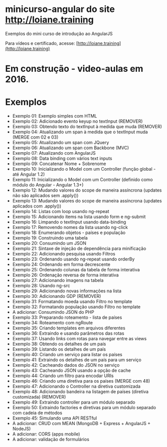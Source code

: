 # minicurso-angular do site http://loiane.training

Exemplos do mini curso de introdução ao AngularJS

Para vídeos e certificado, acesse: [http://loiane.training](http://loiane.training)

# Em construção - video-aulas em 2016.

# Exemplos
* Exemplo 01: Exemplo simples com HTML
* Exemplo 02: Adicionado evento keyup no textInput (REMOVER)
* Exemplo 03: Obtendo texto do textInput à medida que muda (REMOVER)
* Exemplo 04: Atualizando um span à medida que o textInput muda (MERGE com 02 e 03)
* Exemplo 05: Atualizando um span com JQuery
* Exemplo 06: Atualizando um span com Backbone (MVC)
* Exemplo 07: Atualizando com AngularJS
* Exemplo 08: Data binding com vários text inputs
* Exemplo 09: Concatenar Nome + Sobrenome
* Exemplo 10: Inicializando o Model com um Controller (função global - até Angular 1.2)
* Exemplo 11: Inicializando o Model com um Controller (definido como módulo do Angular - Angular 1.3+)
* Exemplo 12: Mudando valores do scope de maneira assíncrona (updates não são aplicados sem .apply())
* Exemplo 13: Mudando valores do scope de maneira assíncrona (updates aplicados com .apply())
* Exemplo 14: Listas com loop usando ng-repeat
* Exemplo 15: Adicionando items na lista usando form e ng-submit
* Exemplo 16: Limpando o textInput usando data-binding
* Exemplo 17: Removendo nomes da lista usando ng-click
* Exemplo 18: Enumerando objetos - países e população
* Exemplo 19: Construindo uma tabela
* Exemplo 20: Consumindo um JSON
* Exemplo 21: Sintaxe de injeção de dependência para minificação
* Exemplo 22: Adicionando pesquisa usando Filtros
* Exemplo 23: Ordenando usando ng-repeat usando orderBy
* Exemplo 24: Ordenando em forma decrescente
* Exemplo 25: Ordenando colunas da tabela de forma interativa
* Exemplo 26: Ordenação reversa de forma interativa
* Exemplo 27: Adicionando imagens na tabela
* Exemplo 28: Usando ng-src
* Exemplo 29: Adicionando novas informações na lista
* Exemplo 30: Adicionando GDP (REMOVER)
* Exemplo 31: Formatando moeda usando Filtro no template
* Exemplo 32: Formatando população usando Filtro no template
* A adicionar: Consumindo JSON do PHP
* Exemplo 33: Preparando roteamento - lista de países
* Exemplo 34: Roteamento com ngRoute
* Exemplo 35: Criando templates em arquivos diferentes
* Exemplo 36: Extraindo e usando parâmetros das rotas
* Exemplo 37: Usando links com rotas para navegar entre as views
* Exemplo 38: Obtendo os detalhes de um país
* Exemplo 39: Listando os detalhes de um país
* Exemplo 40: Criando um serviço para listar os países
* Exemplo 41: Extraindo os detalhes de um país para um serviço
* Exemplo 42: Cacheando dados do JSON no serviço
* Exemplo 43: Cacheando JSON usando a opção de cache
* Exemplo 44: Criando um filtro para encodar URIs
* Exemplo 46: Criando uma diretiva para os países (MERGE com 48)
* Exemplo 47: Adicionando o Controller na diretiva customizada
* Exemplo 48: Adicionando bandeira na listagem de países (diretiva customizada) (REMOVER)
* Exemplo 49: Extraindo controller para um módulo separado
* Exemplo 50: Extraindo factories e diretivas para um módulo separado com cadeia de métodos
* Exemplo 45: Simulando uma API RESTful
* A adicionar: CRUD com MEAN (MongoDB + Express + AngularJS + NodeJS)
* A adicionar: CORS (apps mobile)
* A adicionar: validação de formulários
